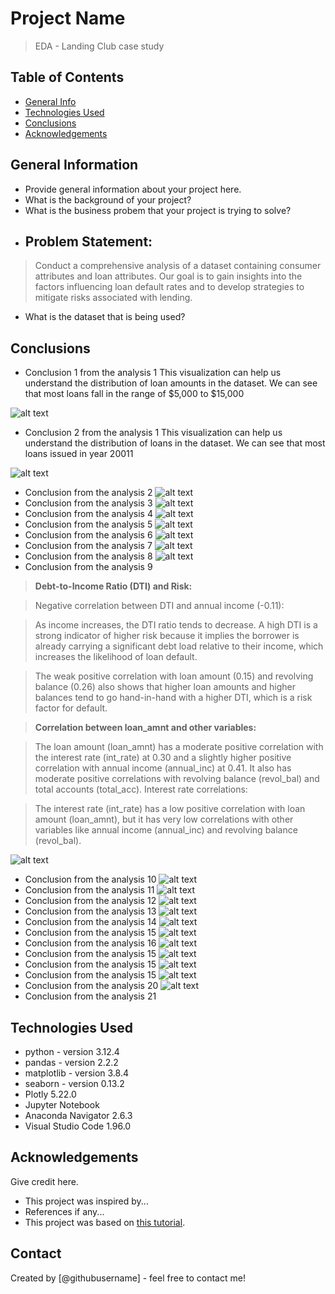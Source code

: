 # Project Name
> EDA - Landing Club case study


## Table of Contents
* [General Info](#general-information)
* [Technologies Used](#technologies-used)
* [Conclusions](#conclusions)
* [Acknowledgements](#acknowledgements)

<!-- You can include any other section that is pertinent to your problem -->

## General Information
- Provide general information about your project here.
- What is the background of your project?
- What is the business probem that your project is trying to solve?
- ## Problem Statement:
> Conduct a comprehensive analysis of a dataset containing consumer attributes and loan attributes. Our goal is to gain insights into the factors influencing loan default rates and to develop strategies to mitigate risks associated with lending.
- What is the dataset that is being used?

<!-- You don't have to answer all the questions - just the ones relevant to your project. -->

## Conclusions
- Conclusion 1 from the analysis 1
This visualization can help us understand the distribution of loan amounts in the dataset. We can see that most loans fall in the range of $5,000 to $15,000

![alt text](image.png)
- Conclusion 2 from the analysis 1
This visualization can help us understand the distribution of loans in the dataset. We can see that most loans issued in year 20011

![alt text](image-1.png)
- Conclusion from the analysis 2
![alt text](image-2.png)
- Conclusion from the analysis 3
![alt text](image-3.png)
- Conclusion from the analysis 4
![alt text](interestGradeBox.png)
- Conclusion from the analysis 5
![alt text](interestSubgrade.png)
- Conclusion from the analysis 6
![alt text](image-4.png)
- Conclusion from the analysis 7
![alt text](image-5.png)
- Conclusion from the analysis 8
![alt text](image-6.png)
- Conclusion from the analysis 9

> **Debt-to-Income Ratio (DTI) and Risk:**

> Negative correlation between DTI and annual income (-0.11): 

> As income increases, the DTI ratio tends to decrease. A high DTI is a strong indicator of higher risk because it implies the borrower is already carrying a significant debt load relative to their income, which increases the likelihood of loan default.

> The weak positive correlation with loan amount (0.15) and revolving balance (0.26) also shows that higher loan amounts and higher balances tend to go hand-in-hand with a higher DTI, which is a risk factor for default.


> **Correlation between loan_amnt and other variables:**

> The loan amount (loan_amnt) has a moderate positive correlation with the interest rate (int_rate) at 0.30 and a slightly higher positive correlation with annual income (annual_inc) at 0.41.
> It also has moderate positive correlations with revolving balance (revol_bal) and total accounts (total_acc).
Interest rate correlations:

> The interest rate (int_rate) has a low positive correlation with loan amount (loan_amnt), but it has very low correlations with other variables like annual income (annual_inc) and revolving balance (revol_bal).

![alt text](image-7.png)
- Conclusion from the analysis 10
![alt text](image-8.png)
- Conclusion from the analysis 11
![alt text](image-9.png)
- Conclusion from the analysis 12
![alt text](revolvingBox.png)
- Conclusion from the analysis 13
![alt text](image-10.png)
- Conclusion from the analysis 14
![alt text](image-11.png)
- Conclusion from the analysis 15
![alt text](image-13.png)
- Conclusion from the analysis 16
![alt text](image-12.png)
- Conclusion from the analysis 15
![alt text](image-14.png)
- Conclusion from the analysis 15
![alt text](image-15.png)
- Conclusion from the analysis 15
![alt text](image-16.png)
- Conclusion from the analysis 20
![alt text](image-17.png)
- Conclusion from the analysis 21


<!-- You don't have to answer all the questions - just the ones relevant to your project. -->


## Technologies Used
- python - version 3.12.4
- pandas - version 2.2.2
- matplotlib - version 3.8.4
- seaborn - version 0.13.2
- Plotly 5.22.0
- Jupyter Notebook
- Anaconda Navigator 2.6.3
- Visual Studio Code 1.96.0


<!-- As the libraries versions keep on changing, it is recommended to mention the version of library used in this project -->

## Acknowledgements
Give credit here.
- This project was inspired by...
- References if any...
- This project was based on [this tutorial](https://www.example.com).


## Contact
Created by [@githubusername] - feel free to contact me!


<!-- Optional -->
<!-- ## License -->
<!-- This project is open source and available under the [... License](). -->

<!-- You don't have to include all sections - just the one's relevant to your project -->